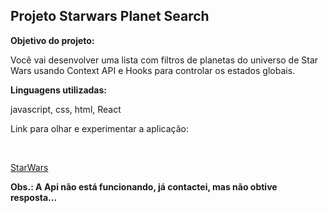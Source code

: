 <h2> <b> Projeto Starwars Planet Search </b> </h2>

<p> <b> Objetivo do projeto: </b> </p>

<p> Você vai desenvolver uma lista com filtros de planetas do universo de Star Wars usando Context API e Hooks para controlar os estados globais. </p>

<p> <b> Linguagens utilizadas: </b> </p>

<p> javascript, css, html, React  </p>

<p> Link para olhar e experimentar a aplicação: </p> <br>

[StarWars](https://wonderful-panda-38e552.netlify.app/) <br>

<b> Obs.: A Api não está funcionando, já contactei, mas não obtive resposta... </b>
